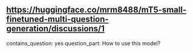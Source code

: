 ## https://huggingface.co/mrm8488/mT5-small-finetuned-multi-question-generation/discussions/1

contains_question: yes
question_part: How to use this model?